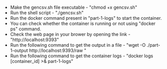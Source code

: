 - Make the gencsv.sh file executable - "chmod +x gencsv.sh"
- Run the shell script - "./gencsv.sh"
- Run the docker command present in "part-1-logs" to start the container.
- You can check whether the container is running or not using "docker ps" command.
- Check the web page in your brower by opening the link - "http://localhost:9393"
- Run the following command to get the output in a file - "wget -O ./part-1-output http://localhost:9393/raw
"
- Run the following command to get the container logs - "docker logs [container_id] >& part-1-logs"